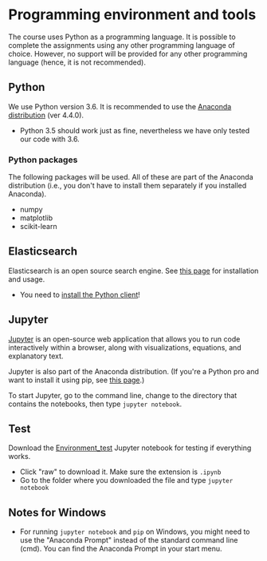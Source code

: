 # Programming environment and tools

The course uses Python as a programming language.
It is possible to complete the assignments using any other programming language of choice. However, no support will be provided for any other programming language (hence, it is not recommended).


## Python

We use Python version 3.6. It is recommended to use the [Anaconda distribution](https://www.continuum.io/downloads) (ver 4.4.0).

  * Python 3.5 should work just as fine, nevertheless we have only tested our code with 3.6.

### Python packages

The following packages will be used. All of these are part of the Anaconda distribution (i.e., you don't have to install them separately if you installed Anaconda).

  * numpy
  * matplotlib
  * scikit-learn


## Elasticsearch

Elasticsearch is an open source search engine.
See [this page](Elasticsearch.md) for installation and usage.

  * You need to [install the Python client](Elasticsearch.md#from-python)!


## Jupyter

[Jupyter](http://jupyter.org/) is an open-source web application that allows you to run code interactively within a browser, along with visualizations, equations, and explanatory text.

Jupyter is also part of the Anaconda distribution. (If you're a Python pro and want to install it using pip, see [this page](http://jupyter.org/install.html).)

To start Jupyter, go to the command line, change to the directory that contains the notebooks, then type `jupyter notebook`.


## Test

Download the [Environment_test](Environment_test.ipynb) Jupyter notebook for testing if everything works.

  * Click "raw" to download it. Make sure the extension is `.ipynb`
  * Go to the folder where you downloaded the file and type `jupyter notebook`


## Notes for Windows

  * For running `jupyter notebook` and `pip` on Windows, you might need to use the "Anaconda Prompt" instead of the standard command line (cmd). You can find the Anaconda Prompt in your start menu.
  
